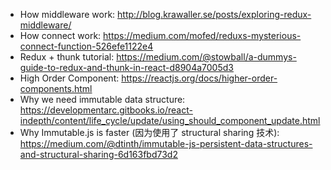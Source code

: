 - How middleware work: http://blog.krawaller.se/posts/exploring-redux-middleware/
- How connect work: https://medium.com/mofed/reduxs-mysterious-connect-function-526efe1122e4
- Redux + thunk tutorial: https://medium.com/@stowball/a-dummys-guide-to-redux-and-thunk-in-react-d8904a7005d3
- High Order Component: https://reactjs.org/docs/higher-order-components.html
- Why we need immutable data structure: https://developmentarc.gitbooks.io/react-indepth/content/life_cycle/update/using_should_component_update.html
- Why Immutable.js is faster (因为使用了 structural sharing 技术): https://medium.com/@dtinth/immutable-js-persistent-data-structures-and-structural-sharing-6d163fbd73d2
